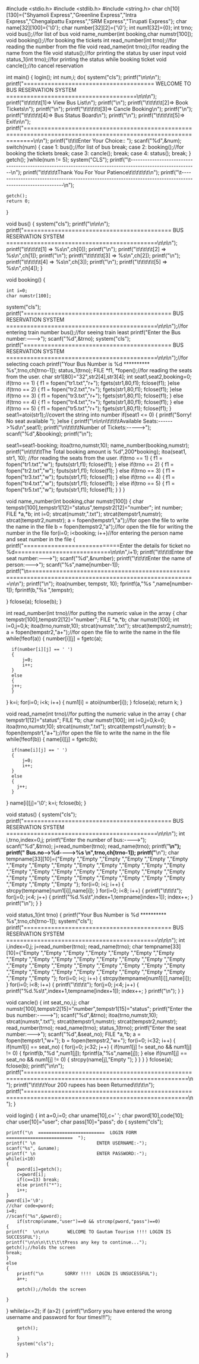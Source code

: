 #include <stdio.h>
#include <stdlib.h>
#include <string.h>
char ch[10][130]={"Shyamoli Express","Greenline Express","Intra Express","Chengalpattu Express","SRM Express","Tirupati Express"};
char name[32][100]={'\0'};
char number[32][2]={'\0'};
int num1[32]={0};
int trno;
void bus();//for list of bus
void name_number(int booking,char numstr[100]);
void booking();//for booking the tickets
int read_number(int trno);//for reading the number from the file
void read_name(int trno);//for reading the name from the file
void status();//for printing the status by user input
void status_1(int trno);//for printing the status while booking ticket
void cancle();//to cancel reservation

int main()
{
	login();
    int num,i;
    do{
    system("cls");
    printf("\n\n\n");
   printf("====================================== WELCOME TO BUS RESERVATION SYSTEM ======================================\n\n\n");
    printf("\t\t\t\t\t[1]=> View Bus List\n");
    printf("\n");
    printf("\t\t\t\t\t[2]=> Book Tickets\n");
    printf("\n");
    printf("\t\t\t\t\t[3]=> Cancle Booking\n");
    printf("\n");
    printf("\t\t\t\t\t[4]=> Bus Status Board\n");
    printf("\n");
    printf("\t\t\t\t\t[5]=> Exit\n\n");
    printf("===============================================================================================================\n\n");
    printf("\t\t\tEnter Your Choice:: ");
    scanf("%d",&num);
    switch(num)
    {
    case 1:
        bus();//for list of bus
        break;
    case 2:
        booking();//for booking the tickets
        break;
    case 3:
        cancle();
        break;
    case 4:
        status();
        break;
    }
getch();
    }while(num != 5);
    system("CLS");
    printf("\t----------------------------------------------------------------------------------------------------------\n");
    printf("\t\t\t\t\tThank You For Your Patience\t\t\t\t\t\t\n");
    printf("\t----------------------------------------------------------------------------------------------------------\n");

    getch();
    return 0;
}


void bus()
{
    system("cls");
    printf("\n\n\n");
    printf("=========================================== BUS RESERVATION SYSTEM ============================================\n\n\n");
    printf("\t\t\t\t\t[1]  =>  %s\n",ch[0]);
    printf("\n");
    printf("\t\t\t\t\t[2]  =>  %s\n",ch[1]);
    printf("\n");
	printf("\t\t\t\t\t[3]  =>  %s\n",ch[2]);
    printf("\n");
	printf("\t\t\t\t\t[4]  =>  %s\n",ch[3]);
    printf("\n");
	printf("\t\t\t\t\t[5]  =>  %s\n",ch[4]);
}

void booking()
{

    int i=0;
    char numstr[100];
system("cls");
printf("=========================================== BUS RESERVATION SYSTEM ============================================\n\n\n");//for entering train number
bus();//for seeing train least
printf("Enter the Bus number:--->");
scanf("%d",&trno);
system("cls");
printf("=========================================== BUS RESERVATION SYSTEM ============================================\n\n\n");//for selecting coach
printf("Your Bus Number is %d ********** %s",trno,ch[trno-1]);
status_1(trno);
 FILE *f1, *fopen();//for reading the seats from the user.
 char str1[80]="32",str2[4],str3[4];
 int seat1,seat2,booking=0;
if(trno == 1)
{
 f1 = fopen("tr1.txt","r+");
 fgets(str1,80,f1);
 fclose(f1);
}else if(trno == 2)
{
 f1 = fopen("tr2.txt","r+");
 fgets(str1,80,f1);
 fclose(f1);
}else if(trno == 3)
{
 f1 = fopen("tr3.txt","r+");
 fgets(str1,80,f1);
 fclose(f1);
}
else if(trno == 4)
{
 f1 = fopen("tr4.txt","r+");
 fgets(str1,80,f1);
 fclose(f1);
}
else if(trno == 5)
{
 f1 = fopen("tr5.txt","r+");
 fgets(str1,80,f1);
 fclose(f1);
}
seat1=atoi(str1);//covert the string into number
if(seat1 <= 0)
{
 printf("Sorry! No seat available ");
}else
{
printf("\n\n\n\t\t\t\tAvailable Seats:------>%d\n",seat1);
printf("\n\t\t\t\tNumber of Tickets:----->");
scanf("%d",&booking);
printf("\n");

seat1=seat1-booking;
itoa(trno,numstr,10);
name_number(booking,numstr);
printf("\n\t\t\t\tThe Total booking amount is %d",200*booking);
itoa(seat1, str1, 10);
//for reading the seats from the user.
if(trno == 1)
{
 f1 = fopen("tr1.txt","w");
 fputs(str1,f1);
 fclose(f1);
}
else if(trno == 2)
{
 f1 = fopen("tr2.txt","w");
 fputs(str1,f1);
  fclose(f1);
}
else if(trno == 3)
{
 f1 = fopen("tr3.txt","w");
 fputs(str1,f1);
  fclose(f1);
}
else if(trno == 4)
{
 f1 = fopen("tr4.txt","w");
 fputs(str1,f1);
  fclose(f1);
}
else if(trno == 5)
{
 f1 = fopen("tr5.txt","w");
 fputs(str1,f1);
 fclose(f1);
}
}
}



void name_number(int booking,char numstr[100])
{
char tempstr[100],tempstr1[12]="status",tempstr2[12]="number";
int number;
    FILE *a,*b;
    int i=0;
   strcat(numstr,".txt");
   strcat(tempstr1,numstr);
   strcat(tempstr2,numstr);
   a = fopen(tempstr1,"a");//for open the file to write the name in the file
   b = fopen(tempstr2,"a");//for open the file for writing the number in the file
for(i=0; i<booking; i++)//for entering the person name and seat number in the file
{
    printf("============================Enter the details for ticket no %d============================\n\n\n",i+1);
      printf("\t\t\t\tEnter the seat number:--->");
      scanf("%d",&number);
      printf("\t\t\t\tEnter the name of person:--->");
      scanf("%s",name[number-1]);
    printf("\n======================================================================================================\n\n");
    printf("\n");
      itoa(number, tempstr, 10);
      fprintf(a,"%s ",name[number-1]);
      fprintf(b,"%s ",tempstr);

}
fclose(a);
fclose(b);
}



int read_number(int trno)//for putting the numeric value in the array
{
char tempstr[100],tempstr2[12]="number";
FILE *a,*b;
char numstr[100];
int i=0,j=0,k;
itoa(trno,numstr,10);
strcat(numstr,".txt");
strcat(tempstr2,numstr);
a = fopen(tempstr2,"a+");//for open the file to write the name in the file
   while(!feof(a))
   {
      number[i][j] = fgetc(a);

      if(number[i][j] == ' ')
      {
          j=0;
          i++;
      }
      else
      {
      j++;
      }
   }
   k=i;
   for(i=0; i<k; i++)
   {
       num1[i] = atoi(number[i]);
   }
   fclose(a);
   return k;
}


void read_name(int trno)//for putting the numeric value in the array
{
char tempstr1[12]="status";
FILE *b;
char numstr[100];
int i=0,j=0,k=0;
itoa(trno,numstr,10);
strcat(numstr,".txt");
strcat(tempstr1,numstr);
b = fopen(tempstr1,"a+");//for open the file to write the name in the file
   while(!feof(b))
   {
      name[i][j] = fgetc(b);

      if(name[i][j] == ' ')
      {
          j=0;
          i++;
      }
      else
      {
        j++;
      }

   }
   name[i][j]='\0';
   k=i;
   fclose(b);
}

void status()
{
system("cls");
printf("=========================================== BUS RESERVATION SYSTEM ============================================\n\n\n");
    int i,trno,index=0,j;
    printf("Enter the number of bus:---->");
    scanf("%d",&trno);
    j=read_number(trno);
    read_name(trno);
    printf("____________________________________________________________________________________________________________________\n");
    printf("                                      Bus.no-->%d---->%s                                                            \n",trno,ch[trno-1]);
    printf("____________________________________________________________________________________________________________________\n");
    char tempname[33][10]={"Empty ","Empty ","Empty ","Empty ","Empty ","Empty ","Empty ","Empty ","Empty ","Empty ","Empty ","Empty ","Empty ","Empty ","Empty ","Empty ","Empty ","Empty ","Empty ","Empty ","Empty ","Empty ","Empty ","Empty ","Empty ","Empty ","Empty ","Empty ","Empty ","Empty ","Empty ","Empty ","Empty "};
    for(i=0; i<j; i++)
    {
        strcpy(tempname[num1[i]],name[i]);
    }
    for(i=0; i<8; i++)
    {
        printf("\t\t\t\t");
        for(j=0; j<4; j++)
            {
        printf("%d.%s\t",index+1,tempname[index+1]);
        index++;
            }
            printf("\n");
    }
}

void status_1(int trno)
{
    printf("Your Bus Number is %d ********** %s",trno,ch[trno-1]);
    system("cls");
printf("=========================================== BUS RESERVATION SYSTEM ============================================\n\n\n");
    int i,index=0,j;
    j=read_number(trno);
    read_name(trno);
    char tempname[33][10]={"Empty ","Empty ","Empty ","Empty ","Empty ","Empty ","Empty ","Empty ","Empty ","Empty ","Empty ","Empty ","Empty ","Empty ","Empty ","Empty ","Empty ","Empty ","Empty ","Empty ","Empty ","Empty ","Empty ","Empty ","Empty ","Empty ","Empty ","Empty ","Empty ","Empty ","Empty ","Empty ","Empty "};
    for(i=0; i<j; i++)
    {
        strcpy(tempname[num1[i]],name[i]);
    }
    for(i=0; i<8; i++)
    {
        printf("\t\t\t\t");
        for(j=0; j<4; j++)
            {
        printf("%d.%s\t",index+1,tempname[index+1]);
        index++;
            }
            printf("\n");
}
}


void cancle()
{
 int seat_no,i,j;
 char numstr[100],tempstr2[15]="number",tempstr1[15]="status";
 printf("Enter the bus number:---->");
 scanf("%d",&trno);
 itoa(trno,numstr,10);
 strcat(numstr,".txt");
 strcat(tempstr1,numstr);
 strcat(tempstr2,numstr);
 read_number(trno);
 read_name(trno);
 status_1(trno);
 printf("Enter the seat number:--->");
 scanf("%d",&seat_no);
 FILE *a,*b;
 a = fopen(tempstr1,"w+");
 b = fopen(tempstr2,"w+");
 for(i=0; i<32; i++)
 {
     if(num1[i] == seat_no)
     {
         for(j=0; j<32; j++)
         {
             if(num1[j] != seat_no && num1[j] != 0)
             {
                 fprintf(b,"%d ",num1[j]);
                 fprintf(a,"%s",name[j]);
             }
             else if(num1[j] == seat_no && num1[j] != 0)
             {
                 strcpy(name[j],"Empty ");
             }
         }
     }
 }
fclose(a);
fclose(b);
printf("\n\n");
    printf("======================================================================================================\n");
 printf("\t\t\t\tYour 200 rupees has been Returned\t\t\t\n");
    printf("======================================================================================================\n");
}


void login()
{
	int a=0,i=0;
    char uname[10],c=' ';
    char pword[10],code[10];
    char user[10]="user";
    char pass[10]="pass";
    do
{
	system("cls");

    printf("\n  =========================  LOGIN FORM  =========================  ");
    printf(" \n                       ENTER USERNAME:-");
	scanf("%s", &uname);
	printf(" \n                       ENTER PASSWORD:-");
	while(i<10)
	{
	    pword[i]=getch();
	    c=pword[i];
	    if(c==13) break;
	    else printf("*");
	    i++;
	}
	pword[i]='\0';
	//char code=pword;
	i=0;
	//scanf("%s",&pword);
		if(strcmp(uname,"user")==0 && strcmp(pword,"pass")==0)
	{
	printf("  \n\n\n       WELCOME TO Gautam Tourism !!!! LOGIN IS SUCCESSFUL");
	printf("\n\n\n\t\t\t\tPress any key to continue...");
	getch();//holds the screen
	break;
	}
	else
	{
		printf("\n        SORRY !!!!  LOGIN IS UNSUCESSFUL");
		a++;

		getch();//holds the screen

	}
}
	while(a<=2);
	if (a>2)
	{
		printf("\nSorry you have entered the wrong username and password for four times!!!");

		getch();

		}
		system("cls");
}
